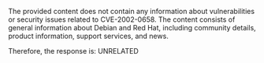 The provided content does not contain any information about vulnerabilities or security issues related to CVE-2002-0658. The content consists of general information about Debian and Red Hat, including community details, product information, support services, and news.

Therefore, the response is: UNRELATED